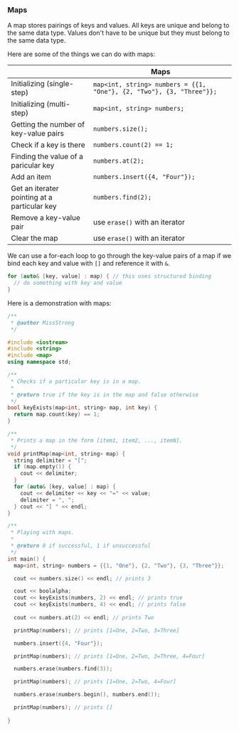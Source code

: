 <!-- # [Link to video.]() -->

### Maps
 
A map stores pairings of keys and values. All keys are unique and belong to the same data type. Values don't have to be unique but they must belong to the same data type. 


Here are some of the things we can do with maps:

| | Maps | 
| --- | --- |
| Initializing (single-step) | `map<int, string> numbers = {{1, "One"}, {2, "Two"}, {3, "Three"}};` | 
| Initializing (multi-step) | `map<int, string> numbers;` | 
| Getting the number of key-value pairs | `numbers.size();` |
| Check if a key is there | `numbers.count(2) == 1;` | 
| Finding the value of a paricular key | `numbers.at(2);` | 
| Add an item | `numbers.insert({4, "Four"});` | 
| Get an iterater pointing at a particular key | `numbers.find(2);` | 
| Remove a key-value pair | use `erase()` with an iterator | 
| Clear the map | use `erase()` with an iterator | 

We can use a for-each loop to go through the key-value pairs of a map if we bind each key and value with `[]` and reference it with `&`.

```cpp
for (auto& [key, value] : map) { // this uses structured binding
  // do something with key and value
}
```

Here is a demonstration with maps:

```cpp
/**
 * @author MissStrong
 */

#include <iostream>
#include <string>
#include <map>
using namespace std;

/** 
 * Checks if a particular key is in a map.
 *
 * @return true if the key is in the map and false otherwise
 */
bool keyExists(map<int, string> map, int key) {
  return map.count(key) == 1;
}

/**
 * Prints a map in the form [item1, item2, ..., itemN].
 */
void printMap(map<int, string> map) {
  string delimiter = "[";
  if (map.empty()) {
    cout << delimiter;
  }
  for (auto& [key, value] : map) {
    cout << delimiter << key << "=" << value;
    delimiter = ", ";
  } cout << "] " << endl;
}

/**
 * Playing with maps.
 *
 * @return 0 if successful, 1 if unsuccessful
 */
int main() {
  map<int, string> numbers = {{1, "One"}, {2, "Two"}, {3, "Three"}};

  cout << numbers.size() << endl; // prints 3

  cout << boolalpha;
  cout << keyExists(numbers, 2) << endl; // prints true
  cout << keyExists(numbers, 4) << endl; // prints false
  
  cout << numbers.at(2) << endl; // prints Two

  printMap(numbers); // prints [1=One, 2=Two, 3=Three]  

  numbers.insert({4, "Four"});

  printMap(numbers); // prints [1=One, 2=Two, 3=Three, 4=Four]  

  numbers.erase(numbers.find(3));

  printMap(numbers); // prints [1=One, 2=Two, 4=Four]  

  numbers.erase(numbers.begin(), numbers.end());

  printMap(numbers); // prints []
  
}

```
